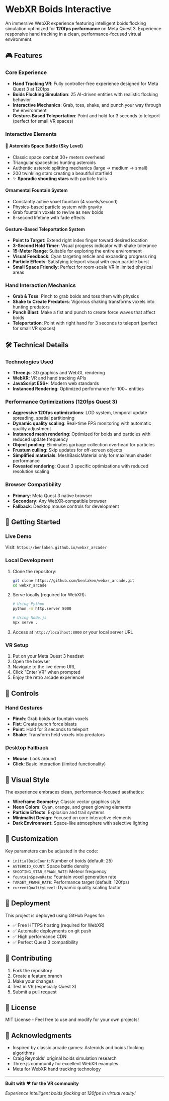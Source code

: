 # WebXR Boids Interactive

An immersive WebXR experience featuring intelligent boids flocking simulation optimized for **120fps performance** on Meta Quest 3. Experience responsive hand tracking in a clean, performance-focused virtual environment.

## 🎮 Features

### Core Experience
- **Hand Tracking VR**: Fully controller-free experience designed for Meta Quest 3 at 120fps
- **Boids Flocking Simulation**: 25 AI-driven entities with realistic flocking behavior
- **Interactive Mechanics**: Grab, toss, shake, and punch your way through the environment
- **Gesture-Based Teleportation**: Point and hold for 3 seconds to teleport (perfect for small VR spaces)

### Interactive Elements

#### 🚀 Asteroids Space Battle (Sky Level)
- Classic space combat 30+ meters overhead
- Triangular spaceships hunting asteroids
- Authentic asteroid splitting mechanics (large → medium → small)
- 200 twinkling stars creating a beautiful starfield
- ✨ **Sporadic shooting stars** with particle trails

#### Ornamental Fountain System
- Constantly active voxel fountain (4 voxels/second)
- Physics-based particle system with gravity
- Grab fountain voxels to revive as new boids
- 8-second lifetime with fade effects

#### Gesture-Based Teleportation System
- **Point to Target**: Extend right index finger toward desired location
- **3-Second Hold Timer**: Visual progress indicator with shake tolerance
- **15-Meter Range**: Suitable for exploring the entire environment
- **Visual Feedback**: Cyan targeting reticle and expanding progress ring
- **Particle Effects**: Satisfying teleport visual with cyan particle burst
- **Small Space Friendly**: Perfect for room-scale VR in limited physical areas

### Hand Interaction Mechanics
- **Grab & Toss**: Pinch to grab boids and toss them with physics
- **Shake to Create Predators**: Vigorous shaking transforms voxels into hunting predators
- **Punch Blast**: Make a fist and punch to create force waves that affect boids
- **Teleportation**: Point with right hand for 3 seconds to teleport (perfect for small VR spaces)

## 🛠️ Technical Details

### Technologies Used
- **Three.js**: 3D graphics and WebGL rendering
- **WebXR**: VR and hand tracking APIs
- **JavaScript ES6+**: Modern web standards
- **Instanced Rendering**: Optimized performance for 100+ entities

### Performance Optimizations (120fps Quest 3)
- **Aggressive 120fps optimizations**: LOD system, temporal update spreading, spatial partitioning
- **Dynamic quality scaling**: Real-time FPS monitoring with automatic quality adjustment
- **Instanced mesh rendering**: Optimized for boids and particles with reduced update frequency
- **Object pooling**: Eliminates garbage collection overhead for particles
- **Frustum culling**: Skip updates for off-screen objects
- **Simplified materials**: MeshBasicMaterial only for maximum shader performance
- **Foveated rendering**: Quest 3 specific optimizations with reduced resolution scaling

### Browser Compatibility
- **Primary**: Meta Quest 3 native browser
- **Secondary**: Any WebXR-compatible browser
- **Fallback**: Desktop mouse controls for development

## 🚀 Getting Started

### Live Demo
Visit: `https://benlaken.github.io/webxr_arcade/`

### Local Development
1. Clone the repository:
   ```bash
   git clone https://github.com/benlaken/webxr_arcade.git
   cd webxr_arcade
   ```

2. Serve locally (required for WebXR):
   ```bash
   # Using Python
   python -m http.server 8000
   
   # Using Node.js
   npx serve .
   ```

3. Access at `http://localhost:8000` or your local server URL

### VR Setup
1. Put on your Meta Quest 3 headset
2. Open the browser
3. Navigate to the live demo URL
4. Click "Enter VR" when prompted
5. Enjoy the retro arcade experience!

## 🎯 Controls

### Hand Gestures
- **Pinch**: Grab boids or fountain voxels
- **Fist**: Create punch force blasts
- **Point**: Hold for 3 seconds to teleport
- **Shake**: Transform held voxels into predators

### Desktop Fallback
- **Mouse**: Look around
- **Click**: Basic interaction (limited functionality)

## 🎨 Visual Style

The experience embraces clean, performance-focused aesthetics:
- **Wireframe Geometry**: Classic vector graphics style
- **Neon Colors**: Cyan, orange, and green glowing elements
- **Particle Effects**: Explosion and trail systems
- **Minimalist Design**: Focused on core interactive elements
- **Dark Environment**: Space-like atmosphere with selective lighting

## 🔧 Customization

Key parameters can be adjusted in the code:
- `initialBoidCount`: Number of boids (default: 25)
- `ASTEROID_COUNT`: Space battle density
- `SHOOTING_STAR_SPAWN_RATE`: Meteor frequency
- `fountainSpawnRate`: Fountain voxel generation rate
- `TARGET_FRAME_RATE`: Performance target (default: 120fps)
- `currentQualityLevel`: Dynamic quality scaling factor

## 📱 Deployment

This project is deployed using GitHub Pages for:
- ✅ Free HTTPS hosting (required for WebXR)
- ✅ Automatic deployments on git push
- ✅ High performance CDN
- ✅ Perfect Quest 3 compatibility

## 🤝 Contributing

1. Fork the repository
2. Create a feature branch
3. Make your changes
4. Test in VR (especially Quest 3)
5. Submit a pull request

## 📄 License

MIT License - Feel free to use and modify for your own projects!

## 🙏 Acknowledgments

- Inspired by classic arcade games: Asteroids and boids flocking algorithms
- Craig Reynolds' original boids simulation research
- Three.js community for excellent WebXR examples
- Meta for WebXR hand tracking technology

---

**Built with ❤️ for the VR community**

*Experience intelligent boids flocking at 120fps in virtual reality!*